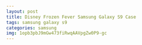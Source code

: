 ```yaml
---
layout: post
title: Disney Frozen Fever Samsung Galaxy S9 Case
tags: samsung galaxy s9
categories: samsung
img: 1opb3pbJ9mGw473fiRwqAAVpgZw0P9-gc
---
```

